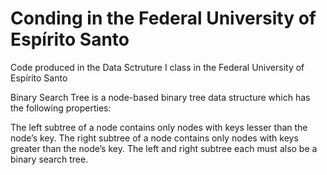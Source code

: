 # Conding in the Federal University of Espírito Santo
Code produced in the Data Sctruture I class in the Federal University of Espírito Santo

Binary Search Tree is a node-based binary tree data structure which has the following properties:

The left subtree of a node contains only nodes with keys lesser than the node’s key.
The right subtree of a node contains only nodes with keys greater than the node’s key.
The left and right subtree each must also be a binary search tree.
